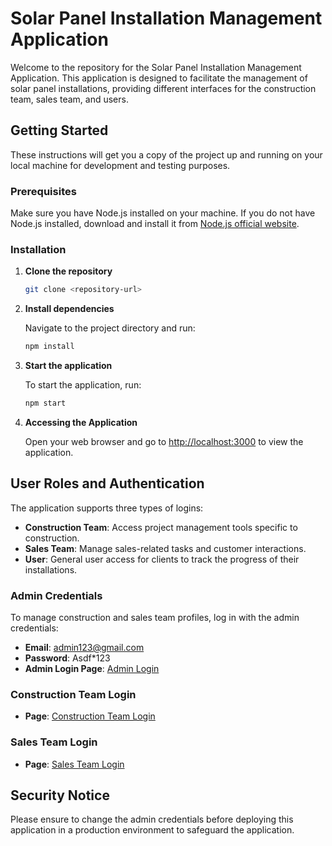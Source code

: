 # Solar Panel Installation Management Application

Welcome to the repository for the Solar Panel Installation Management Application. This application is designed to facilitate the management of solar panel installations, providing different interfaces for the construction team, sales team, and users.

## Getting Started

These instructions will get you a copy of the project up and running on your local machine for development and testing purposes.

### Prerequisites

Make sure you have Node.js installed on your machine. If you do not have Node.js installed, download and install it from [Node.js official website](https://nodejs.org/).

### Installation

1. **Clone the repository**

   ```bash
   git clone <repository-url>
   ```

2. **Install dependencies**

   Navigate to the project directory and run:

   ```bash
   npm install
   ```

3. **Start the application**

   To start the application, run:

   ```bash
   npm start
   ```

4. **Accessing the Application**

   Open your web browser and go to [http://localhost:3000](http://localhost:3000) to view the application.

## User Roles and Authentication

The application supports three types of logins:

- **Construction Team**: Access project management tools specific to construction.
- **Sales Team**: Manage sales-related tasks and customer interactions.
- **User**: General user access for clients to track the progress of their installations.

### Admin Credentials

To manage construction and sales team profiles, log in with the admin credentials:

- **Email**: admin123@gmail.com
- **Password**: Asdf\*123
- **Admin Login Page**: [Admin Login](http://localhost:3000/admin/login)

### Construction Team Login

- **Page**: [Construction Team Login](http://localhost:3000/employee/construction/login)

### Sales Team Login

- **Page**: [Sales Team Login](http://localhost:3000/employee/sales/login)

## Security Notice

Please ensure to change the admin credentials before deploying this application in a production environment to safeguard the application.
